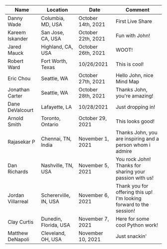 | Name | Location | Date | Comment |
| ---- | -------- | ---- | ------- |
| Danny Wade | Columbia, MD, USA | October 14th, 2021 | First Live Share |
| Kareem Iskander | San Jose, CA, USA | October 22th, 2021 | Fun with John! |
| Jared Mauck | Highland, CA, USA | October 26th, 2021 | WOOT! |
| Robert Ward | Fort Worth, Texas | 10/26/2021 | This is cool! |
| Eric Chou | Seattle, WA | October 27th, 2021 | Hello John, nice Mind Map |
| Jonathan Carter | Seattle, WA | October 28th, 2021 | Thanks John, you're amazing! |
| Dane DeValcourt | Lafayette, LA | 10/28/2021 | Just dropping in! |
| Arnold Smith | Toronto, Ontario | October 29, 2021 | This looks good! |
| Rajasekar P | Chennai, TN, India | November 1, 2021 | Thanks John, you are inspiring and a person whom i admire |
| Dan Richards | Nashville, TN, USA | November 5, 2021 | You rock John! Thanks for sharing your passion with us! |
| Jordan Villarreal | Schererville, IN, USA | November 6, 2021 | Thank you for offering this up!  I'm looking forward to the session! |
| Clay Curtis | Dunedin, Florida, USA | November 7, 2021 | Here for some cool Python work! |
| Matthew DeNapoli | Cleveland, OH, USA | November 10, 2021 | Just snackin' |
